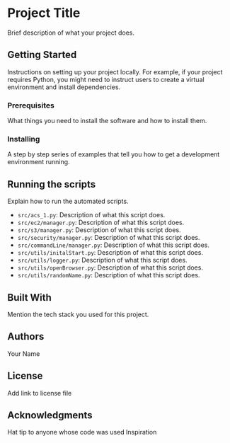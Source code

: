 # Project Title

Brief description of what your project does.

## Getting Started

Instructions on setting up your project locally.
For example, if your project requires Python, you might need to instruct users to create a virtual environment and install dependencies.

### Prerequisites

What things you need to install the software and how to install them.

### Installing

A step by step series of examples that tell you how to get a development environment running.

## Running the scripts

Explain how to run the automated scripts.

- `src/acs_1.py`: Description of what this script does.
- `src/ec2/manager.py`: Description of what this script does.
- `src/s3/manager.py`: Description of what this script does.
- `src/security/manager.py`: Description of what this script does.
- `src/commandLine/manager.py`: Description of what this script does.
- `src/utils/initalStart.py`: Description of what this script does.
- `src/utils/logger.py`: Description of what this script does.
- `src/utils/openBrowser.py`: Description of what this script does.
- `src/utils/randomName.py`: Description of what this script does.

## Built With

Mention the tech stack you used for this project.

## Authors

Your Name

## License

Add link to license file

## Acknowledgments

Hat tip to anyone whose code was used
Inspiration